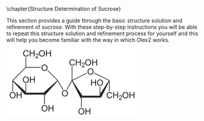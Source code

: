 \chapter{Structure Determination of Sucrose}

This section provides a guide through the basic structure solution and refinement of sucrose. With these step-by-step instructions you will be able to repeat this structure solution and refinement process for yourself and this will help you become familiar with the way in which Olex2 works.

![50  Connectivity diagram of Sucrose](./images/sucrose_diagram.png)
